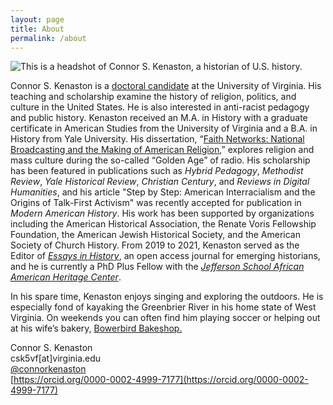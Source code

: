 ```yaml
---
layout: page
title: About
permalink: /about
---
```



<img class="thumbnail" src="Images/CONNOR-HEADSHOT.jpg" alt="This is a headshot of Connor S. Kenaston, a historian of U.S. history.">

Connor S. Kenaston is a [doctoral candidate](https://history.virginia.edu/people/profile/csk5vf) at the University of Virginia. His teaching and scholarship examine the history of religion, politics, and culture in the United States. He is also interested in anti-racist pedagogy and public history. Kenaston received an M.A. in History with a graduate certificate in American Studies from the University of Virginia and a B.A. in History from Yale University. His dissertation, “[Faith Networks: National Broadcasting and the Making of American Religion](projects.html),” explores religion and mass culture during the so-called “Golden Age” of radio. His scholarship has been featured in publications such as _Hybrid Pedagogy_, _Methodist Review_, _Yale Historical Review_, _Christian Century_, and _Reviews in Digital Humanities_, and his article "Step by Step: American Interracialism and the Origins of Talk-First Activism" was recently accepted for publication in _Modern American History_. His work has been supported by organizations including the American Historical Association, the Renate Voris Fellowship Foundation, the American Jewish Historical Society, and the American Society of Church History. From 2019 to 2021, Kenaston served as the Editor of [_Essays in History_](http://essaysinhistory.com), an open access journal for emerging historians, and he is currently a PhD Plus Fellow with the [_Jefferson School African American Heritage Center_](https://jeffschoolheritagecenter.org/). 

In his spare time, Kenaston enjoys singing and exploring the outdoors. He is especially fond of kayaking the Greenbrier River in his home state of West Virginia. On weekends you can often find him playing soccer or helping out at his wife’s bakery, [Bowerbird Bakeshop.](https://bowerbirdbakeshop.com/our-team)

Connor S. Kenaston  
csk5vf[at]virginia.edu  
[@connorkenaston](https://twitter.com/ConnorKenaston)  
[https://orcid.org/0000-0002-4999-7177](https://orcid.org/0000-0002-4999-7177)
